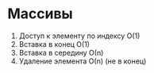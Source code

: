 # Массивы

1. Доступ к элементу по индексу O(1)
2. Вставка в конец О(1)
3. Вставка в середину О(n)
4. Удаление элемента О(n) (не в конец)